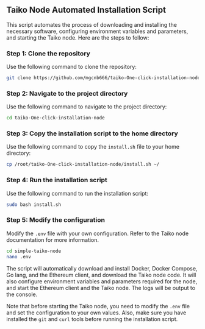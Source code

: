 
## Taiko Node Automated Installation Script

This script automates the process of downloading and installing the necessary software, configuring environment variables and parameters, and starting the Taiko node. Here are the steps to follow:

### Step 1: Clone the repository

Use the following command to clone the repository:

```bash
git clone https://github.com/mgcnb666/taiko-One-click-installation-node.git
```

### Step 2: Navigate to the project directory

Use the following command to navigate to the project directory:

```bash
cd taiko-One-click-installation-node
```

### Step 3: Copy the installation script to the home directory

Use the following command to copy the `install.sh` file to your home directory:

```bash
cp /root/taiko-One-click-installation-node/install.sh ~/
```
### Step 4: Run the installation script

Use the following command to run the installation script:

```bash
sudo bash install.sh
```
### Step 5: Modify the configuration

Modify the `.env` file with your own configuration. Refer to the Taiko node documentation for more information.

```bash
cd simple-taiko-node
nano .env
```



The script will automatically download and install Docker, Docker Compose, Go lang, and the Ethereum client, and download the Taiko node code. It will also configure environment variables and parameters required for the node, and start the Ethereum client and the Taiko node. The logs will be output to the console.

Note that before starting the Taiko node, you need to modify the `.env` file and set the configuration to your own values. Also, make sure you have installed the `git` and `curl` tools before running the installation script.
